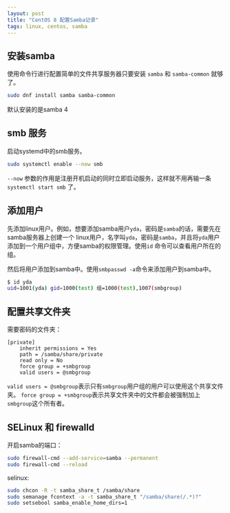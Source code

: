 ```yaml
---
layout: post
title: "CentOS 8 配置Samba记录"
tags: linux, centos, samba
---
```


## 安装samba
使用命令行进行配置简单的文件共享服务器只要安装 `samba` 和 `samba-common` 就够了。
```bash
sudo dnf install samba samba-common
```
默认安装的是samba 4
## smb 服务
启动systemd中的smb服务。
```bash
sudo systemctl enable --now smb
```
 `--now` 参数的作用是注册开机启动的同时立即启动服务，这样就不用再输一条 `systemctl start smb` 了。
## 添加用户
先添加linux用户。例如，想要添加samba用户`yda`，密码是`samba`的话，需要先在samba服务器上创建一个
    linux用户，名字叫`yda`，密码是`samba`，并且将`yda`用户添加到一个用户组中，方便samba的权限管理。使用`id` 命令可以查看用户所在的组。

然后将用户添加到samba中。使用`smbpasswd -a`命令来添加用户到samba中。
```bash
$ id yda
uid=1001(yda) gid=1000(test) 组=1000(test),1007(smbgroup)
```

## 配置共享文件夹
需要密码的文件夹：
```
[private]
	inherit permissions = Yes
	path = /samba/share/private
	read only = No
	force group = +smbgroup
	valid users = @smbgroup
```
`valid users = @smbgroup`表示只有`smbgroup`用户组的用户可以使用这个共享文件夹。
`force group = +smbgroup`表示共享文件夹中的文件都会被强制加上`smbgroup`这个所有者。
## SELinux 和 firewalld
开启samba的端口：
```bash
sudo firewall-cmd --add-service=samba --permanent
sudo firewall-cmd --reload
```
selinux:
```bash
sudo chcon -R -t samba_share_t /samba/share
sudo semanage fcontext -a -t samba_share_t "/samba/share(/.*)?"
sudo setsebool samba_enable_home_dirs=1
```
